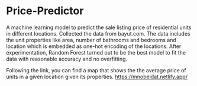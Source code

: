 # Price-Predictor
A machine learning model to predict the sale listing price of residential units in different locations. Collected the data from bayut.com. The data includes the unit properties like area, number of bathrooms and bedrooms and location which is embedded as one-hot encoding of the locations. After experimentation, Random Forest turned out to be the best model to fit the data with reasonable accuracy and no overfitting.

Following the link, you can find a map that shows the the average price of units in a given location given its properties. https://mnobeidat.netlify.app/
